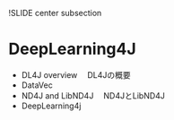 !SLIDE center subsection

# DeepLearning4J

* DL4J overview　 DL4Jの概要
* DataVec
* ND4J and LibND4J　 ND4JとLibND4J
* DeepLearning4j


